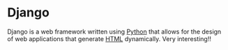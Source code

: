 # Django

Django is a web framework written using [Python](/wiki/Python) that allows for the design of web applications that generate [HTML](/wiki/HTML) dynamically. Very interesting!!

    
    
    
    
